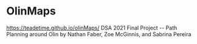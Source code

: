 # OlinMaps
https://teadetime.github.io/olinMaps/
DSA 2021 Final Project -- Path Planning around Olin by Nathan Faber, Zoe McGinnis, and Sabrina Pereira

